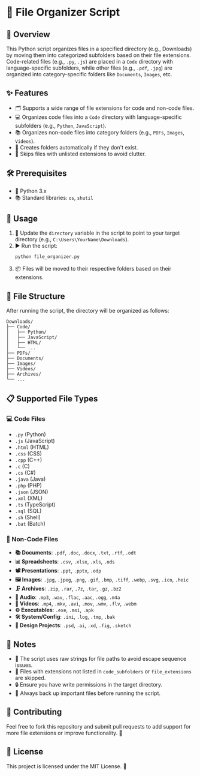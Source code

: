 # 📁 File Organizer Script

## 🌟 Overview
This Python script organizes files in a specified directory (e.g., Downloads) by moving them into categorized subfolders based on their file extensions. Code-related files (e.g., `.py`, `.js`) are placed in a `Code` directory with language-specific subfolders, while other files (e.g., `.pdf`, `.jpg`) are organized into category-specific folders like `Documents`, `Images`, etc.

## ✨ Features
- 🗂️ Supports a wide range of file extensions for code and non-code files.
- 💻 Organizes code files into a `Code` directory with language-specific subfolders (e.g., `Python`, `JavaScript`).
- 📚 Organizes non-code files into category folders (e.g., `PDFs`, `Images`, `Videos`).
- 📁 Creates folders automatically if they don't exist.
- 🚫 Skips files with unlisted extensions to avoid clutter.

## 🛠️ Prerequisites
- 🐍 Python 3.x
- 📚 Standard libraries: `os`, `shutil`

## 🚀 Usage
1. 📝 Update the `directory` variable in the script to point to your target directory (e.g., `C:\Users\YourName\Downloads`).
2. ▶️ Run the script:
   ```bash
   python file_organizer.py
   ```
3. 📦 Files will be moved to their respective folders based on their extensions.

## 📂 File Structure
After running the script, the directory will be organized as follows:
```
Downloads/
├── Code/
│   ├── Python/
│   ├── JavaScript/
│   ├── HTML/
│   └── ...
├── PDFs/
├── Documents/
├── Images/
├── Videos/
├── Archives/
└── ...
```

## 📋 Supported File Types
### 💻 Code Files
- `.py` (Python)
- `.js` (JavaScript)
- `.html` (HTML)
- `.css` (CSS)
- `.cpp` (C++)
- `.c` (C)
- `.cs` (C#)
- `.java` (Java)
- `.php` (PHP)
- `.json` (JSON)
- `.xml` (XML)
- `.ts` (TypeScript)
- `.sql` (SQL)
- `.sh` (Shell)
- `.bat` (Batch)

### 📄 Non-Code Files
- **📚 Documents**: `.pdf`, `.doc`, `.docx`, `.txt`, `.rtf`, `.odt`
- **📊 Spreadsheets**: `.csv`, `.xlsx`, `.xls`, `.ods`
- **📽️ Presentations**: `.ppt`, `.pptx`, `.odp`
- **🖼️ Images**: `.jpg`, `.jpeg`, `.png`, `.gif`, `.bmp`, `.tiff`, `.webp`, `.svg`, `.ico`, `.heic`
- **🗜️ Archives**: `.zip`, `.rar`, `.7z`, `.tar`, `.gz`, `.bz2`
- **🎵 Audio**: `.mp3`, `.wav`, `.flac`, `.aac`, `.ogg`, `.m4a`
- **🎥 Videos**: `.mp4`, `.mkv`, `.avi`, `.mov`, `.wmv`, `.flv`, `.webm`
- **⚙️ Executables**: `.exe`, `.msi`, `.apk`
- **🛠️ System/Config**: `.ini`, `.log`, `.tmp`, `.bak`
- **🎨 Design Projects**: `.psd`, `.ai`, `.xd`, `.fig`, `.sketch`

## 📝 Notes
- 🔗 The script uses raw strings for file paths to avoid escape sequence issues.
- 🚫 Files with extensions not listed in `code_subfolders` or `file_extensions` are skipped.
- 🔒 Ensure you have write permissions in the target directory.
- 💾 Always back up important files before running the script.

## 🤝 Contributing
Feel free to fork this repository and submit pull requests to add support for more file extensions or improve functionality. 🙌

## 📜 License
This project is licensed under the MIT License. 📄